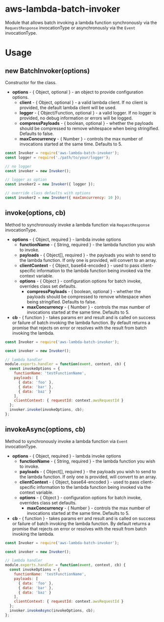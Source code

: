 # aws-lambda-batch-invoker

Module that allows batch invoking a lambda function synchronously via the `RequestResponse` invocationType or asynchronously via the `Event` invocationType.

# Usage

## new BatchInvoker(options)
Constructor for the class.
- **options** - { Object, optional } - an object to provide configuration options.
  - **client** - { Object, optional } - a valid lambda client. If no client is provided, the default lambda client will be used.
  - **logger** - { Object/Function, optional } - a valid logger. If no logger is provided, no debug information or errors will be logged.
  - **compressPayloads** - { boolean, optional } - whether the payloads should be compressed to remove whitespace when being stringified. Defaults to false.
  - **maxConcurrency** - { Number } - controls the max number of invocations started at the same time. Defaults to 5.

```javascript
const Invoker = require('aws-lambda-batch-invoker');
const logger = require('./path/to/your/logger');

// no logger
const invoker = new Invoker();

// logger as option
const invoker2 = new Invoker({ logger });

// override class defaults with options
const invoker2 = new Invoker({ maxConcurrency: 10 });

```

## invoke(options, cb)
Method to synchronously invoke a lambda function via `RequestResponse` invocationType.
- **options** - { Object, required } - lambda invoke options
  - **functionName** - { String, required } - the lambda function you wish to invoke.
  - **payloads** - { Object[], required } - the payloads you wish to send to the lambda function. If only one is provided, will convert to an array.
  - **clientContext** - { Object, base64-encoded } - used to pass client-specific information to the lambda function being invoked via the context variable.
  - **options** - { Object } - configuration options for batch invoke, overrides class set defaults.
    - **compressPayloads** - { boolean, optional } - whether the payloads should be compressed to remove whitespace when being stringified. Defaults to false.
    - **maxConcurrency** - { Number } - controls the max number of invocations started at the same time. Defaults to 5.
- **cb** - { function } - takes params err and result and is called on success or failure of batch invoking the lambda function. By default returns a promise that rejects on error or resolves with the result from batch invoking the lambda.

```javascript
const Invoker = require('aws-lambda-batch-invoker');

const invoker = new Invoker();

// lambda handler
module.exports.handler = function(event, context, cb) {
  const invokeOptions = {
    functionName: 'testFunctionName',
    payloads: [
      { data: 'foo' },
      { data: 'bar' },
      { data: 'baz' }
    ],
    clientContext: { requestId: context.awsRequestId }
  };
  invoker.invoke(invokeOptions, cb);
};
```

## invokeAsync(options, cb)
Method to synchronously invoke a lambda function via `Event` invocationType.
- **options** - { Object, required } - lambda invoke options
  - **functionName** - { String, required } - the lambda function you wish to invoke.
  - **payloads** - { Object[], required } - the payloads you wish to send to the lambda function. If only one is provided, will convert to an array.
  - **clientContext** - { Object, base64-encoded } - used to pass client-specific information to the lambda function being invoked via the context variable.
  - **options** - { Object } - configuration options for batch invoke, overrides class set defaults.
    - **maxConcurrency** - { Number } - controls the max number of invocations started at the same time. Defaults to 5.
- **cb** - { function } - takes params err and result and is called on success or failure of batch invoking the lambda function. By default returns a promise that rejects on error or resolves with the result from batch invoking the lambda.

```javascript
const Invoker = require('aws-lambda-batch-invoker');

const invoker = new Invoker();

// lambda handler
module.exports.handler = function(event, context, cb) {
  const invokeOptions = {
    functionName: 'testFunctionName',
    payloads: [
      { data: 'foo' },
      { data: 'bar' },
      { data: 'baz' }
    ],
    clientContext: { requestId: context.awsRequestId }
  };
  invoker.invokeAsync(invokeOptions, cb);
};
```
